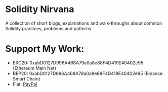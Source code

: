 # Solidity Nirvana
A collection of short blogs, explanations and walk-throughs about common Solidity practices, problems and patterns

# Support My Work:
* ERC20: 0xabD0127D996A468A79a0a8e88F4D419E40402e95 (Ethereum Main Net)
* BEP20: 0xabD0127D996A468A79a0a8e88F4D419E40402e95 (Binance Smart Chain)
* Fiat: [PayPal](https://www.paypal.com/paypalme/saxenism)
